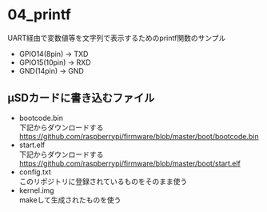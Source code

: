 # 04_printf

UART経由で変数値等を文字列で表示するためのprintf関数のサンプル  

* GPIO14(8pin) -> TXD
* GPIO15(10pin) -> RXD
* GND(14pin) -> GND

## μSDカードに書き込むファイル

* bootcode.bin  
下記からダウンロードする  
https://github.com/raspberrypi/firmware/blob/master/boot/bootcode.bin
* start.elf  
下記からダウンロードする  
https://github.com/raspberrypi/firmware/blob/master/boot/start.elf
* config.txt  
このリポジトリに登録されているものをそのまま使う
* kernel.img  
makeして生成されたものを使う

